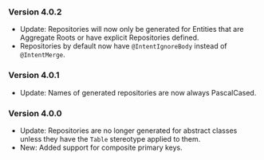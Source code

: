### Version 4.0.2

- Update: Repositories will now only be generated for Entities that are Aggregate Roots or have explicit Repositories defined.
- Repositories by default now have `@IntentIgnoreBody` instead of `@IntentMerge`.

### Version 4.0.1

- Update: Names of generated repositories are now always PascalCased.

### Version 4.0.0

- Update: Repositories are no longer generated for abstract classes unless they have the `Table` stereotype applied to them.
- New: Added support for composite primary keys.